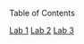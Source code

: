 Table of Contents

[Lab 1](https://github.com/frostcow0/SysAdmin/tree/master/Lab%201%20-%20Subnet%20Design%20Challenge)
[Lab 2](https://github.com/frostcow0/SysAdmin/tree/master/Lab%202%20-%20Virtual%20Windows%20Server)
[Lab 3](https://github.com/frostcow0/SysAdmin/tree/master/Lab%203%20-%20Active%20Directory%20Domain)
